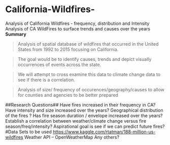 # California-Wildfires-
Analysis of California Wildfires - frequency, distribution and Intensity
Analysis of  CA WildFires to surface trends and causes over the years
**Summary**
>Analysis of spatial database of wildfires that occurred in the United States from 1992 to 2015 focusing on California. 

>The goal would be to identify causes, trends and depict visually occurrences of events across the state. 

>We will attempt to cross examine this data to climate change data to see if there is a correlation. 

>Analysis of size/ frequency of occurences/geography/causes  to allow for counties and agencies to be better prepared

##Research Questions##
  Have fires increased in their frequency in CA?
  Have intensity and size increased over the years?
  Geographical distribution of the fires ?
  Has fire season duration / envelope increased over the years?
  Establish a correlation between weather/climate change versus fire season/freq/intensity? 
  Aspirational goal is see if we can predict future fires?
#Data Sets to be used
  https://www.kaggle.com/rtatman/188-million-us-wildfires
  Weather API – OpenWeatherMap
  Any others?
  






